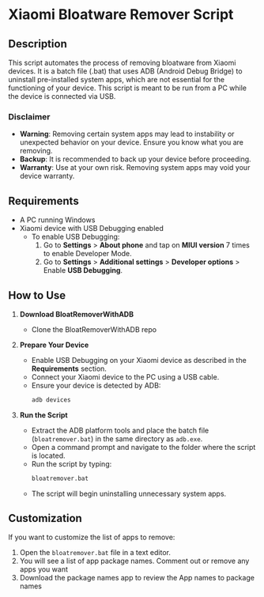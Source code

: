 # Xiaomi Bloatware Remover Script

## Description

This script automates the process of removing bloatware from Xiaomi devices. It is a batch file (.bat) that uses ADB (Android Debug Bridge) to uninstall pre-installed system apps, which are not essential for the functioning of your device. This script is meant to be run from a PC while the device is connected via USB.

### Disclaimer

- **Warning**: Removing certain system apps may lead to instability or unexpected behavior on your device. Ensure you know what you are removing.
- **Backup**: It is recommended to back up your device before proceeding.
- **Warranty**: Use at your own risk. Removing system apps may void your device warranty.

## Requirements

- A PC running Windows
- Xiaomi device with USB Debugging enabled
  - To enable USB Debugging:
    1. Go to **Settings** > **About phone** and tap on **MIUI version** 7 times to enable Developer Mode.
    2. Go to **Settings** > **Additional settings** > **Developer options** > Enable **USB Debugging**.

## How to Use

1. **Download BloatRemoverWithADB**

   - Clone the BloatRemoverWithADB repo

2. **Prepare Your Device**

   - Enable USB Debugging on your Xiaomi device as described in the **Requirements** section.
   - Connect your Xiaomi device to the PC using a USB cable.
   - Ensure your device is detected by ADB:
     ```bash
     adb devices
     ```

3. **Run the Script**
   - Extract the ADB platform tools and place the batch file (`bloatremover.bat`) in the same directory as `adb.exe`.
   - Open a command prompt and navigate to the folder where the script is located.
   - Run the script by typing:
     ```bash
     bloatremover.bat
     ```
   - The script will begin uninstalling unnecessary system apps.

## Customization

If you want to customize the list of apps to remove:

1. Open the `bloatremover.bat` file in a text editor.
2. You will see a list of app package names. Comment out or remove any apps you want
3. Download the package names app to review the App names to package names
